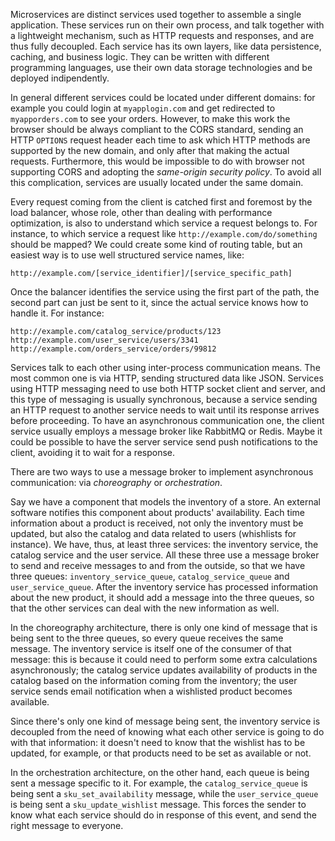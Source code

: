 Microservices are distinct services used together to assemble a single application. These services run on their own process, and talk together with a lightweight mechanism, such as HTTP requests and responses, and are thus fully decoupled. Each service has its own layers, like data persistence, caching, and business logic. They can be written with different programming languages, use their own data storage technologies and be deployed indipendently.

In general different services could be located under different domains: for example you could login at `myapplogin.com` and get redirected to `myapporders.com` to see your orders. However, to make this work the browser should be always compliant to the CORS standard, sending an HTTP `OPTIONS` request header each time to ask which HTTP methods are supported by the new domain, and only after that making the actual requests. Furthermore, this would be impossible to do with browser not supporting CORS and adopting the *same-origin security policy*. To avoid all this complication, services are usually located under the same domain.

Every request coming from the client is catched first and foremost by the load balancer, whose role, other than dealing with performance optimization, is also to understand which service a request belongs to. For instance, to which service a request like `http://example.com/do/something` should be mapped? We could create some kind of routing table, but an easiest way is to use well structured service names, like:

```
http://example.com/[service_identifier]/[service_specific_path]
```

Once the balancer identifies the service using the first part of the path, the second part can just be sent to it, since the actual service knows how to handle it. For instance:

```
http://example.com/catalog_service/products/123
http://example.com/user_service/users/3341
http://example.com/orders_service/orders/99812
```

Services talk to each other using inter-process communication means. The most common one is via HTTP, sending structured data like JSON. Services using HTTP messaging need to use both HTTP socket client and server, and this type of messaging is usually synchronous, because a service sending an HTTP request to another service needs to wait until its response arrives before proceeding. To have an asynchronous communication one, the client service usually employs a message broker like RabbitMQ or Redis. Maybe it could be possible to have the server service send push notifications to the client, avoiding it to wait for a response.

There are two ways to use a message broker to implement asynchronous communication: via *choreography* or *orchestration*.

Say we have a component that models the inventory of a store. An external software notifies this component about products' availability. Each time information about a product is received, not only the inventory must be updated, but also the catalog and data related to users (whishlists for instance). We have, thus, at least three services: the inventory service, the catalog service and the user service. All these three use a message broker to send and receive messages to and from the outside, so that we have three queues: `inventory_service_queue`, `catalog_service_queue` and `user_service_queue`. After the inventory service has processed information about the new product, it should add a message into the three queues, so that the other services can deal with the new information as well.

In the choreography architecture, there is only one kind of message that is being sent to the three queues, so every queue receives the same message. The inventory service is itself one of the consumer of that message: this is because it could need to perform some extra calculations asynchronously; the catalog service updates availability of products in the catalog based on the information coming from the inventory; the user service sends email notification when a wishlisted product becomes available.

Since there's only one kind of message being sent, the inventory service is decoupled from the need of knowing what each other service is going to do with that information: it doesn't need to know that the wishlist has to be updated, for example, or that products need to be set as available or not.

In the orchestration architecture, on the other hand, each queue is being sent a message specific to it. For example, the `catalog_service_queue` is being sent a `sku_set_availability` message, while the `user_service_queue` is being sent a `sku_update_wishlist` message. This forces the sender to know what each service should do in response of this event, and send the right message to everyone.